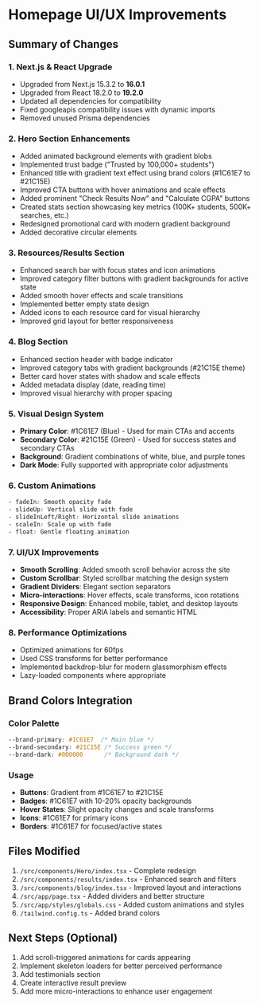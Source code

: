 # Homepage UI/UX Improvements

## Summary of Changes

### 1. **Next.js & React Upgrade**
- Upgraded from Next.js 15.3.2 to **16.0.1**
- Upgraded from React 18.2.0 to **19.2.0**
- Updated all dependencies for compatibility
- Fixed googleapis compatibility issues with dynamic imports
- Removed unused Prisma dependencies

### 2. **Hero Section Enhancements**
- Added animated background elements with gradient blobs
- Implemented trust badge ("Trusted by 100,000+ students")
- Enhanced title with gradient text effect using brand colors (#1C61E7 to #21C15E)
- Improved CTA buttons with hover animations and scale effects
- Added prominent "Check Results Now" and "Calculate CGPA" buttons
- Created stats section showcasing key metrics (100K+ students, 500K+ searches, etc.)
- Redesigned promotional card with modern gradient background
- Added decorative circular elements

### 3. **Resources/Results Section**
- Enhanced search bar with focus states and icon animations
- Improved category filter buttons with gradient backgrounds for active state
- Added smooth hover effects and scale transitions
- Implemented better empty state design
- Added icons to each resource card for visual hierarchy
- Improved grid layout for better responsiveness

### 4. **Blog Section**
- Enhanced section header with badge indicator
- Improved category tabs with gradient backgrounds (#21C15E theme)
- Better card hover states with shadow and scale effects
- Added metadata display (date, reading time)
- Improved visual hierarchy with proper spacing

### 5. **Visual Design System**
- **Primary Color**: #1C61E7 (Blue) - Used for main CTAs and accents
- **Secondary Color**: #21C15E (Green) - Used for success states and secondary CTAs
- **Background**: Gradient combinations of white, blue, and purple tones
- **Dark Mode**: Fully supported with appropriate color adjustments

### 6. **Custom Animations**
```css
- fadeIn: Smooth opacity fade
- slideUp: Vertical slide with fade
- slideInLeft/Right: Horizontal slide animations
- scaleIn: Scale up with fade
- float: Gentle floating animation
```

### 7. **UI/UX Improvements**
- **Smooth Scrolling**: Added smooth scroll behavior across the site
- **Custom Scrollbar**: Styled scrollbar matching the design system
- **Gradient Dividers**: Elegant section separators
- **Micro-interactions**: Hover effects, scale transforms, icon rotations
- **Responsive Design**: Enhanced mobile, tablet, and desktop layouts
- **Accessibility**: Proper ARIA labels and semantic HTML

### 8. **Performance Optimizations**
- Optimized animations for 60fps
- Used CSS transforms for better performance
- Implemented backdrop-blur for modern glassmorphism effects
- Lazy-loaded components where appropriate

## Brand Colors Integration

### Color Palette
```css
--brand-primary: #1C61E7  /* Main blue */
--brand-secondary: #21C15E /* Success green */
--brand-dark: #000000      /* Background dark */
```

### Usage
- **Buttons**: Gradient from #1C61E7 to #21C15E
- **Badges**: #1C61E7 with 10-20% opacity backgrounds
- **Hover States**: Slight opacity changes and scale transforms
- **Icons**: #1C61E7 for primary icons
- **Borders**: #1C61E7 for focused/active states

## Files Modified
1. `/src/components/Hero/index.tsx` - Complete redesign
2. `/src/components/results/index.tsx` - Enhanced search and filters
3. `/src/components/blog/index.tsx` - Improved layout and interactions
4. `/src/app/page.tsx` - Added dividers and better structure
5. `/src/app/styles/globals.css` - Added custom animations and styles
6. `/tailwind.config.ts` - Added brand colors

## Next Steps (Optional)
1. Add scroll-triggered animations for cards appearing
2. Implement skeleton loaders for better perceived performance
3. Add testimonials section
4. Create interactive result preview
5. Add more micro-interactions to enhance user engagement
